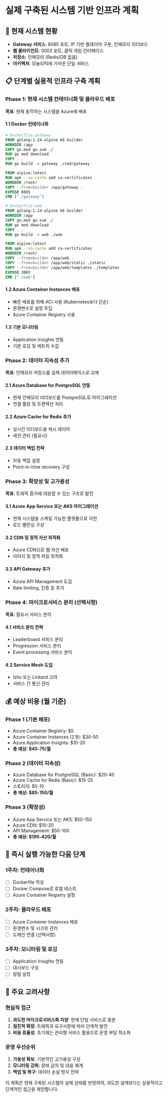 # 실제 구축된 시스템 기반 인프라 계획

## 🎯 현재 시스템 현황
- **Gateway 서비스**: 8085 포트, IP 기반 플레이어 구분, 인메모리 리더보드
- **웹 클라이언트**: 3003 포트, 클릭 게임 인터페이스
- **저장소**: 인메모리 (Redis/DB 없음)
- **아키텍처**: 모놀리틱에 가까운 단일 서비스

## 📋 단계별 실용적 인프라 구축 계획

### Phase 1: 현재 시스템 컨테이너화 및 클라우드 배포
**목표**: 현재 동작하는 시스템을 Azure에 배포

#### 1.1 Docker 컨테이너화
```dockerfile
# Dockerfile.gateway
FROM golang:1.24-alpine AS builder
WORKDIR /app
COPY go.mod go.sum ./
RUN go mod download
COPY . .
RUN go build -o gateway ./cmd/gateway

FROM alpine:latest
RUN apk --no-cache add ca-certificates
WORKDIR /root/
COPY --from=builder /app/gateway .
EXPOSE 8085
CMD ["./gateway"]
```

```dockerfile
# Dockerfile.web
FROM golang:1.24-alpine AS builder
WORKDIR /app
COPY go.mod go.sum ./
RUN go mod download
COPY . .
RUN go build -o web ./web

FROM alpine:latest
RUN apk --no-cache add ca-certificates
WORKDIR /root/
COPY --from=builder /app/web .
COPY --from=builder /app/web/static ./static
COPY --from=builder /app/web/templates ./templates
EXPOSE 3003
CMD ["./web"]
```

#### 1.2 Azure Container Instances 배포
- 빠른 배포를 위해 ACI 사용 (Kubernetes보다 단순)
- 환경변수로 설정 주입
- Azure Container Registry 사용

#### 1.3 기본 모니터링
- Application Insights 연동
- 기본 로깅 및 메트릭 수집

### Phase 2: 데이터 지속성 추가
**목표**: 인메모리 저장소를 실제 데이터베이스로 교체

#### 2.1 Azure Database for PostgreSQL 연동
- 현재 인메모리 리더보드를 PostgreSQL로 마이그레이션
- 연결 풀링 및 트랜잭션 처리

#### 2.2 Azure Cache for Redis 추가
- 실시간 리더보드용 캐시 레이어
- 세션 관리 (필요시)

#### 2.3 데이터 백업 전략
- 자동 백업 설정
- Point-in-time recovery 구성

### Phase 3: 확장성 및 고가용성
**목표**: 트래픽 증가에 대응할 수 있는 구조로 발전

#### 3.1 Azure App Service 또는 AKS 마이그레이션
- 현재 시스템을 스케일 가능한 플랫폼으로 이전
- 로드 밸런싱 구성

#### 3.2 CDN 및 정적 자산 최적화
- Azure CDN으로 웹 자산 배포
- 이미지 및 정적 파일 최적화

#### 3.3 API Gateway 추가
- Azure API Management 도입
- Rate limiting, 인증 등 추가

### Phase 4: 마이크로서비스 분리 (선택사항)
**목표**: 필요시 서비스 분리

#### 4.1 서비스 분리 전략
- Leaderboard 서비스 분리
- Progression 서비스 분리
- Event processing 서비스 분리

#### 4.2 Service Mesh 도입
- Istio 또는 Linkerd 고려
- 서비스 간 통신 관리

## 💰 예상 비용 (월 기준)
### Phase 1 (기본 배포)
- Azure Container Registry: $5
- Azure Container Instances (2개): $30-50
- Azure Application Insights: $10-20
- **총 예상: $45-75/월**

### Phase 2 (데이터 지속성)
- Azure Database for PostgreSQL (Basic): $20-40
- Azure Cache for Redis (Basic): $15-25
- 스토리지: $5-10
- **총 예상: $85-150/월**

### Phase 3 (확장성)
- Azure App Service 또는 AKS: $50-150
- Azure CDN: $10-20
- API Management: $50-100
- **총 예상: $195-420/월**

## 🚀 즉시 실행 가능한 다음 단계

### 1주차: 컨테이너화
- [ ] Dockerfile 작성
- [ ] Docker Compose로 로컬 테스트
- [ ] Azure Container Registry 설정

### 2주차: 클라우드 배포
- [ ] Azure Container Instances 배포
- [ ] 환경변수 및 시크릿 관리
- [ ] 도메인 연결 (선택사항)

### 3주차: 모니터링 및 로깅
- [ ] Application Insights 연동
- [ ] 대시보드 구성
- [ ] 알림 설정

## 📝 주요 고려사항

### 현실적 접근
1. **과도한 마이크로서비스화 지양**: 현재 단일 서비스로 충분
2. **점진적 확장**: 트래픽과 요구사항에 따라 단계적 발전
3. **비용 효율성**: 초기에는 관리형 서비스 활용으로 운영 부담 최소화

### 운영 우선순위
1. **가용성 확보**: 기본적인 고가용성 구성
2. **모니터링 강화**: 장애 감지 및 대응 체계
3. **백업 및 복구**: 데이터 손실 방지 전략

이 계획은 현재 구축된 시스템의 실제 상태를 반영하여, 과도한 설계보다는 실용적이고 단계적인 접근을 제안합니다.
